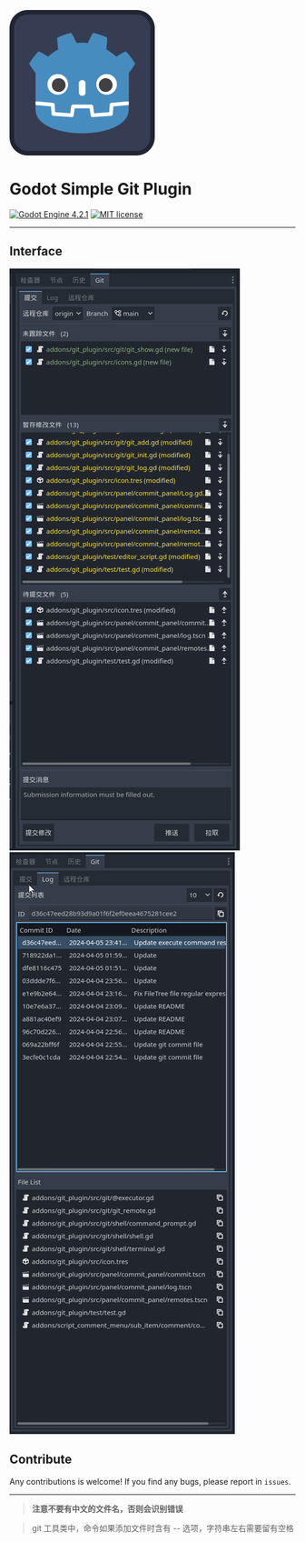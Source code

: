 ![Plugin Logo](icon.svg)

# Godot Simple Git Plugin

[![Godot Engine 4.2.1](https://img.shields.io/badge/Godot%20Engine-4.2.1-blue)](https://godotengine.org/)
[![MIT license](https://img.shields.io/badge/license-MIT-blue.svg)](https://lbesson.mit-license.org/)


---



## Interface

![](addons/git_plugin/assets/2024-04-06_190834.png)
![](addons/git_plugin/assets/2024-04-06_190850.png)


## Contribute

Any contributions is welcome! If you find any bugs, please report in `issues`.


---


> **注意不要有中文的文件名，否则会识别错误**

> git 工具类中，命令如果添加文件时含有 -- 选项，字符串左右需要留有空格
